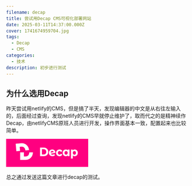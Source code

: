 ```yaml
---
filename: decap
title: 尝试用Decap CMS可视化部署网站
date: 2025-03-11T14:37:00.000Z
cover: 1741674959704.jpg
tags:
  - Decap
  - CMS
categories:
  - 技术
description: 初步进行测试
---
```

## 为什么选用Decap

昨天尝试用netlify的CMS，但是搞了半天，发现编辑器的中文是从右往左输入的，后面经过查询，发现netlify的CMS早就停止维护了，取而代之的是精神续作Decap，由netlifyCMS原班人员进行开发，操作界面基本一致，配置起来也比较简单。

![](1741674959704.jpg "decap")

总之通过发送这篇文章进行decap的测试。
